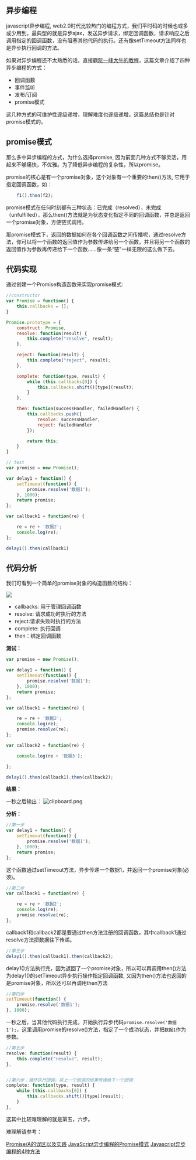异步编程
----------
javascript异步编程, web2.0时代比较热门的编程方式，我们平时码的时候也或多或少用到，最典型的就是异步ajax，发送异步请求，绑定回调函数，请求响应之后调用指定的回调函数，没有阻塞其他代码的执行。还有像setTimeout方法同样也是异步执行回调的方法。

如果对异步编程还不太熟悉的话，直接戳[阮一峰大牛的教程][1]，这篇文章介绍了四种异步编程的方式：

 - 回调函数
 - 事件监听
 - 发布/订阅
 - promise模式

这几种方式的可维护性逐级递增，理解难度也逐级递增。这篇总结也是针对promise模式的。

promise模式
----------
那么多中异步编程的方式，为什么选择promise, 因为前面几种方式不够灵活，用起来不够痛快，不优雅。为了降低异步编程的复杂性，所以promise。

promise的核心是有一个promise对象，这个对象有一个重要的then()方法, 它用于指定回调函数，如：
```javascript
    f1().then(f2);
```

promise模式在任何时刻都有三种状态：已完成（resolved），未完成（unfulfilled），那么then()方法就是为状态变化指定不同的回调函数，并总是返回一个promise对象，方便链式调用。

那promise模式下，返回的数据如何在各个回调函数之间传播呢，通过resolve方法，你可以将一个函数的返回值作为参数传递给另一个函数，并且将另一个函数的返回值作为参数再传递给下一个函数……像一条“链”一样无限的这么做下去。


代码实现
----------
通过创建一个Promise构造函数来实现promise模式:
```javascript
//constructor
var Promise = function() {
    this.callbacks = [];
}

Promise.prototype = {
    construct: Promise,
    resolve: function(result) {
        this.complete("resolve", result);
    },

    reject: function(result) {
        this.complete("reject", result);
    },

    complete: function(type, result) {
        while (this.callbacks[0]) {
            this.callbacks.shift()[type](result);
        }
    },

    then: function(successHandler, failedHandler) {
        this.callbacks.push({
            resolve: successHandler,
            reject: failedHandler
        });

        return this;
    }
}

// test
var promise = new Promise();

var delay1 = function() {
    setTimeout(function() {
        promise.resolve('数据1');
    }, 1000);
    return promise;
};

var callback1 = function(re) {

    re = re + '数据2';
    console.log(re);
};

delay1().then(callback1)
```
代码分析
----------
我们可看到一个简单的promise对象的构造函数的结构：

![][5]

 - callbacks: 用于管理回调函数
 - resolve: 请求成功时执行的方法
 - reject:请求失败时执行的方法
 - complete: 执行回调
 - then：绑定回调函数

**测试：**
```javascript
var promise = new Promise();

var delay1 = function() {
    setTimeout(function() {
        promise.resolve('数据1');
    }, 1000);
    return promise;
};

var callback1 = function(re) {

    re = re + '数据2';
    console.log(re);
    promise.resolve(re);
};

var callback2 = function(re) {

    console.log(re + '数据3');

};

delay1().then(callback1).then(callback2);
```

**结果：**

一秒之后输出：
![clipboard.png](/img/bVmR2x)

**分析：**
```javascript
//第一步
var delay1 = function() {
    setTimeout(function() {
        promise.resolve('数据1');
    }, 1000);
    return promise;
};
```

这个函数通过setTimeout方法，异步传递一个数据1，并返回一个promise对象(必须)。
```javascript    
//第二步
var callback1 = function(re) {

    re = re + '数据2';
    console.log(re);
    promise.resolve(re);
};
```

callback1和callback2都是要通过then方法注册的回调函数，其中callback1通过resolve方法把数据往下传递。
```javascript
//第三步
delay1().then(callback1).then(callback2);
```

delay1()方法执行完，因为返回了一个promise对象，所以可以再调用then()方法为delay1()的setTimeout异步执行操作指定回调函数, 又因为then()方法也返回的是promise对象，所以还可以再调用then方法
```javascript
//第四步
setTimeout(function() {
    promise.resolve('数据1');
}, 1000);
```
一秒之后，当其他代码执行完成，开始执行异步代码`promise.resolve('数据1');`，这里调用promise的resolve()方法，指定了一个成功状态，并把`数据1`作为参数。

```javascript       
//第五步
resolve: function(result) {
    this.complete("resolve", result);
},


//第六步：循环执行回调，将上一个回调的结果传递给下一个回调
complete: function(type, result) {
    while (this.callbacks[0]) {
        this.callbacks.shift()[type](result);
    }
},
```
        
 这其中比较难理解的就是第五，六步。


难理解请参考：

[Promise/A的误区以及实践][2]
[JavaScript异步编程的Promise模式][3]
[Javascript异步编程的4种方法][4]


  [1]: http://www.ruanyifeng.com/blog/2012/12/asynchronous%EF%BC%BFjavascript.html
  [2]: http://qingbob.com/promise-a-misunderstanding-and-practical/
  [3]: http://www.infoq.com/cn/news/2011/09/js-promise
  [4]: http://www.ruanyifeng.com/blog/2012/12/asynchronous%EF%BC%BFjavascript.html
  [5]: https://github.com/callmeJozo/blog/raw/master/assets/imgs/promise.png 